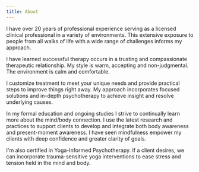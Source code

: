 ```yaml
---
title: About
---
```


I have over 20 years of professional experience serving as a licensed clinical professional in a variety of environments. This extensive exposure to people from all walks of life with a wide range of challenges informs my approach.

I have learned successful therapy occurs in a trusting and compassionate therapeutic relationship. My style is warm, accepting and non-judgmental. The environment is calm and comfortable.

I customize treatment to meet your unique needs and provide practical steps to improve things right away. My approach incorporates focused solutions and in-depth psychotherapy to achieve insight and resolve underlying causes.

In my formal education and ongoing studies I strive to continually learn more about the mind/body connection. I use the latest research and practices to support clients to develop and integrate both body awareness and present-moment awareness. I have seen mindfulness empower my clients with deep confidence and greater clarity of goals. 

I'm also certified in Yoga-Informed Psychotherapy. If a client desires, we can incorporate trauma-sensitive yoga interventions to ease stress and tension held in the mind and body.

